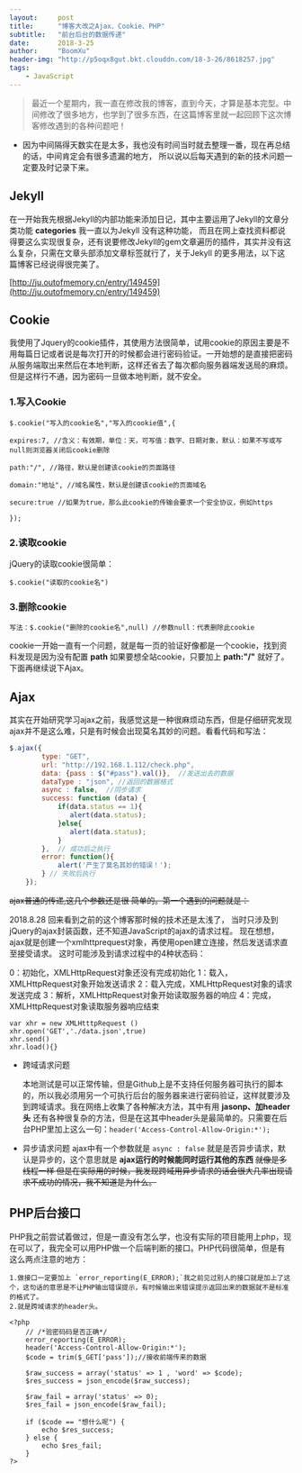 ```yaml
---
layout:     post
title:      "博客大改之Ajax、Cookie、PHP"
subtitle:   "前台后台的数据传递"
date:       2018-3-25
author:     "BoomXu"
header-img: "http://p5oqx8gut.bkt.clouddn.com/18-3-26/8618257.jpg"
tags:
    - JavaScript
---
```


> 最近一个星期内，我一直在修改我的博客，直到今天，才算是基本完型。中间修改了很多地方，也学到了很多东西，在这篇博客里就一起回顾下这次博客修改遇到的各种问题吧！

* 因为中间隔得天数实在是太多，我也没有时间当时就去整理一番，现在再总结的话，中间肯定会有很多遗漏的地方， 所以说以后每天遇到的新的技术问题一定要及时记录下来。

## Jekyll

在一开始我先根据Jekyll的内部功能来添加日记，其中主要运用了Jekyll的文章分类功能 **categories** 我一直以为Jekyll 没有这种功能， 而且在网上查找资料都说得要这么实现很复杂，还有说要修改Jekyll的gem文章遍历的插件，其实并没有这么复杂，只需在文章头部添加文章标签就行了，关于Jekyll 的更多用法，以下这篇博客已经说得很完美了。

[http://ju.outofmemory.cn/entry/149459](http://ju.outofmemory.cn/entry/149459)

## Cookie

我使用了Jquery的cookie插件，其使用方法很简单，试用cookie的原因主要是不用每篇日记或者说是每次打开的时候都会进行密码验证。一开始想的是直接把密码从服务端取出来然后在本地判断，这样还省去了每次都向服务器端发送局的麻烦。但是这样行不通，因为密码一旦做本地判断，就不安全。

### 1.写入Cookie 

```
$.cookie("写入的cookie名","写入的cookie值",{

expires:7, //含义：有效期，单位：天，可写值：数字、日期对象，默认：如果不写或写null则浏览器关闭后cookie删除

path:"/", //路径，默认是创建该cookie的页面路径

domain:"地址", //域名属性，默认是创建该cookie的页面域名

secure:true //如果为true，那么此cookie的传输会要求一个安全协议，例如https

});
```
### 2.读取cookie
jQuery的读取cookie很简单：

`$.cookie("读取的cookie名")`
### 3.删除cookie

`写法：$.cookie("删除的cookie名",null) //参数null：代表删除此cookie`

cookie一开始一直有一个问题，就是每一页的验证好像都是一个cookie，找到资料发现是因为没有配置 **path** 如果要想全站cookie，只要加上 **path:"/"** 就好了。下面再继续说下Ajax。
## Ajax

其实在开始研究学习ajax之前，我感觉这是一种很麻烦动东西，但是仔细研究发现ajax并不是这么难，只是有时候会出现莫名其妙的问题。看看代码和写法：

``` JavaScript
$.ajax({
        type: "GET",
        url: "http://192.168.1.112/check.php",
        data: {pass : $("#pass").val()},  //发送出去的数据
        dataType : "json", //返回的数据格式
        async : false,  //同步请求
        success: function (data) {
            if(data.status == 1){
               alert(data.status);
            }else{
               alert(data.status);
            }
        },  // 成功后之执行
        error: function(){
            alert('产生了莫名其妙的错误！');
        } // 失败后执行
    });
```
~~ajax普通的传递,这几个参数还是很 简单的。第一个遇到的问题就是：~~

2018.8.28 回来看到之前的这个博客那时候的技术还是太浅了， 当时只涉及到jQuery的ajax封装函数，还不知道JavaScript的ajax的请求过程。
现在想想，ajax就是创建一个xmlhttprequest对象，再使用open建立连接，然后发送请求直至接受请求。
这时可能涉及到请求过程中的4种状态码：

0：初始化，XMLHttpRequest对象还没有完成初始化
1：载入，XMLHttpRequest对象开始发送请求
2：载入完成，XMLHttpRequest对象的请求发送完成
3：解析，XMLHttpRequest对象开始读取服务器的响应
4：完成，XMLHttpRequest对象读取服务器响应结束

```
var xhr = new XMLHtttpRequest ()
xhr.open('GET','./data.json',true)
xhr.send()
xhr.load(){}
```

- 跨域请求问题

    本地测试是可以正常传输，但是Github上是不支持任何服务器可执行的脚本的，所以我必须用另一个可执行后台的服务器来进行密码验证，这样就要涉及到跨域请求。我在网络上收集了各种解决方法，其中有用 **jasonp、加header头** 还有各种很复杂的方法，但是在这其中header头是最简单的。只需要在后台PHP里加上这么一句：`header('Access-Control-Allow-Origin:*');`

- 异步请求问题
    ajax中有一个参数就是 `async : false` 就是是否异步请求，默认是异步的，这个意思就是 **ajax运行的时候能同时运行其他的东西** ~~就像是多线程一样 但是在实际用的时候，我发现跨域用异步请求的话会很大几率出现请求不成功的情况，我不知道是为什么。~~

## PHP后台接口

PHP我之前尝试着做过，但是一直没有怎么学，也没有实际的项目能用上php，现在可以了，我完全可以用PHP做一个后端判断的接口。PHP代码很简单，但是有这么两点注意的地方：

    1.做接口一定要加上 `error_reporting(E_ERROR);`我之前见过别人的接口就是加上了这个，这句话的意思是不让PHP输出错误提示，有时候输出来错误提示返回出来的数据就不是标准的格式了。
    2.就是跨域请求的header头。

```
<?php  
    // /*验密码码是否正确*/ 
    error_reporting(E_ERROR);
    header('Access-Control-Allow-Origin:*');
    $code = trim($_GET['pass']);//接收前端传来的数据

    $raw_success = array('status' => 1 , 'word' => $code);  
    $res_success = json_encode($raw_success);  
    
    $raw_fail = array('status' => 0);
    $res_fail = json_encode($raw_fail);  
    
    if ($code == "想什么呢") {  
        echo $res_success;  
    } else {  
        echo $res_fail;  
    }
?>  
```
